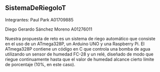 ## SistemaDeRiegoIoT

Integrantes: 
Paul Park A01709885

Diego Gerardo Sánchez Moreno A01276011

Nuestra propuesta de reto es un sistema de riego automático que consiste en el uso de un ATmega328P, un Arduino UNO y una Raspberry Pi. El ATmega328P contiene un código en C que controla una bomba de agua utilizando un sensor de humedad FC-28 y un relé, diseñado de modo que riegue continuamente hasta que el valor de humedad alcance cierto límite de porcentaje (10%, en este caso).
